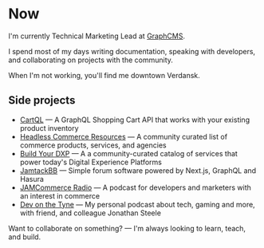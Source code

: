 # Now

I'm currently Technical Marketing Lead at [GraphCMS](https://graphcms.com).

I spend most of my days writing documentation, speaking with developers, and collaborating on projects with the community.

When I'm not working, you'll find me downtown Verdansk.

## Side projects

- [CartQL](https://cartql.com) &mdash; A GraphQL Shopping Cart API that works with your existing product inventory
- [Headless Commerce Resources](https://headlesscommerce.org) &mdash; A community curated list of commerce products, services, and agencies
- [Build Your DXP](https://buildyourdxp.com) &mdash; A a community-curated catalog of services that power today's Digital Experience Platforms
- [JamtackBB](https://jamstackbb.dev) &mdash; Simple forum software powered by Next.js, GraphQL and Hasura
- [JAMCommerce Radio](https://jamcommerce.dev) &mdash; A podcast for developers and marketers with an interest in commerce
- [Dev on the Tyne](https://podcasts.apple.com/gb/podcast/dev-on-the-tyne/id1497049763) &mdash; My personal podcast about tech, gaming and more, with friend, and colleague Jonathan Steele

Want to collaborate on something? &mdash; I'm always looking to learn, teach, and build.
